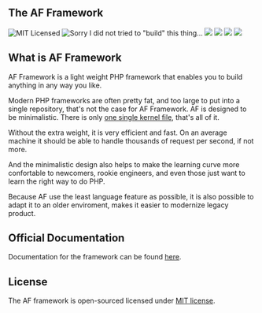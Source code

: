 ## The AF Framework

![MIT Licensed](https://img.shields.io/badge/License-MIT-green.svg?style=flat) ![Sorry I did not tried to "build" this thing...](https://img.shields.io/badge/Build-Passing-green.svg?style=flat) ![](https://img.shields.io/badge/Stable-0.3.0-blue.svg?style=flat) ![](https://img.shields.io/badge/Unstable-0.5-yellow.svg?style=flat) ![](https://img.shields.io/badge/PHP-4+-brightgreen.svg?style=flat) ![](https://img.shields.io/badge/Good-Not%20Evil-brightgreen.svg?style=flat)

## What is AF Framework

AF Framework is a light weight PHP framework that enables you to build anything in any way you like.

Modern PHP frameworks are often pretty fat, and too large to put into a single repository, that's not the case for AF Framework. AF is designed to be minimalistic. There is only [one single kernel file](src/AF/AF.php), that's all of it.

Without the extra weight, it is very efficient and fast. On an average machine it should be able to handle thousands of request per second, if not more.

And the minimalistic design also helps to make the learning curve more confortable to newcomers, rookie engineers, and even those just want to learn the right way to do PHP.

Because AF use the least language feature as possible, it is also possible to adapt it to an older enviroment, makes it easier to modernize legacy product.

## Official Documentation
Documentation for the framework can be found [here](https://www.google.com.tw/search?q=april+fools).

## License
The AF framework is open-sourced licensed under  [MIT license](http://opensource.org/licenses/MIT).
